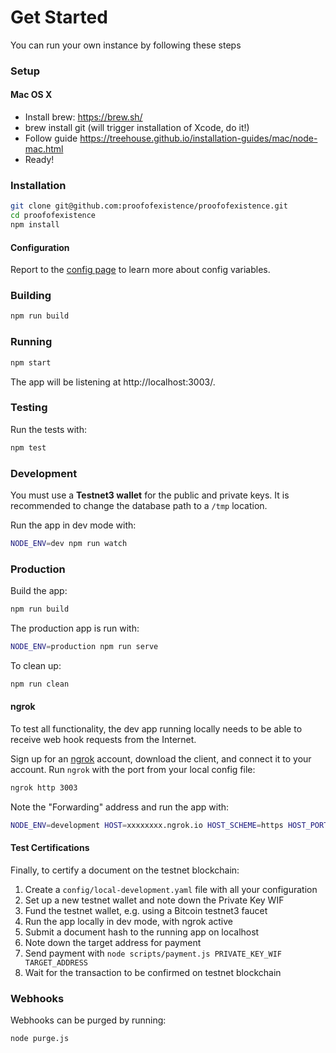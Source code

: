 # Get Started

You can run your own instance by following these steps

### Setup

#### Mac OS X

- Install brew: https://brew.sh/
- brew install git (will trigger installation of Xcode, do it!)
- Follow guide https://treehouse.github.io/installation-guides/mac/node-mac.html
- Ready!

### Installation

```sh
git clone git@github.com:proofofexistence/proofofexistence.git
cd proofofexistence
npm install
```

#### Configuration

Report to the [config page](config.md) to learn more about config variables.

### Building

```sh
npm run build
```

### Running

```sh
npm start
```

The app will be listening at http://localhost:3003/.

### Testing

Run the tests with:

```sh
npm test
```

### Development

You must use a **Testnet3 wallet** for the public and private keys. It is
recommended to change the database path to a `/tmp` location.

Run the app in dev mode with:

```sh
NODE_ENV=dev npm run watch
```

### Production

Build the app:

```sh
npm run build
```

The production app is run with:

```sh
NODE_ENV=production npm run serve
```

To clean up:

```sh
npm run clean
```

#### ngrok

To test all functionality, the dev app running locally needs to be able to
receive web hook requests from the Internet.

Sign up for an [ngrok](https://ngrok.com) account, download the client, and
connect it to your account. Run `ngrok` with the port from your local config
file:

```sh
ngrok http 3003
```

Note the "Forwarding" address and run the app with:

```sh
NODE_ENV=development HOST=xxxxxxxx.ngrok.io HOST_SCHEME=https HOST_PORT=443 npm run watch
```

#### Test Certifications

Finally, to certify a document on the testnet blockchain:

1. Create a `config/local-development.yaml` file with all your configuration
1. Set up a new testnet wallet and note down the Private Key WIF
1. Fund the testnet wallet, e.g. using a Bitcoin testnet3 faucet
1. Run the app locally in dev mode, with ngrok active
1. Submit a document hash to the running app on localhost
1. Note down the target address for payment
1. Send payment with `node scripts/payment.js PRIVATE_KEY_WIF TARGET_ADDRESS`
1. Wait for the transaction to be confirmed on testnet blockchain


### Webhooks

Webhooks can be purged by running:

```sh
node purge.js
```
